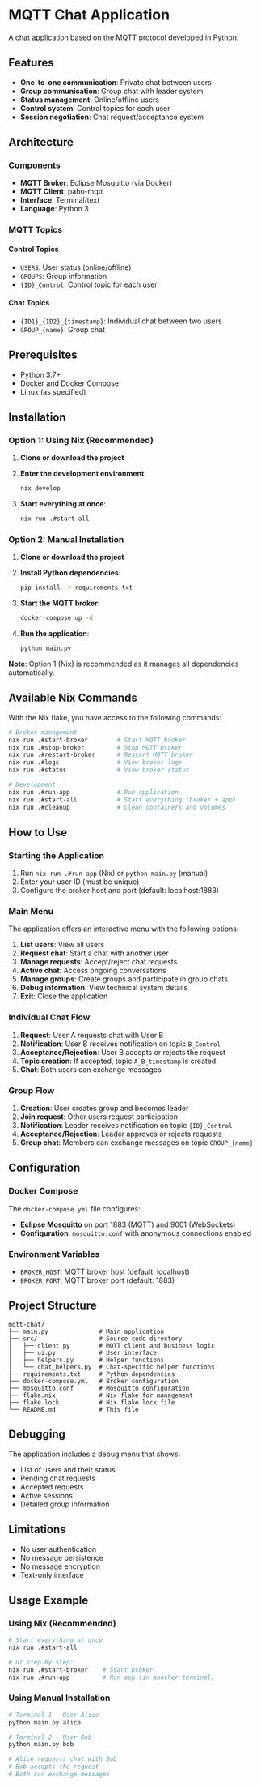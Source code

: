 # MQTT Chat Application

A chat application based on the MQTT protocol developed in Python.

## Features

- **One-to-one communication**: Private chat between users
- **Group communication**: Group chat with leader system
- **Status management**: Online/offline users
- **Control system**: Control topics for each user
- **Session negotiation**: Chat request/acceptance system

## Architecture

### Components
- **MQTT Broker**: Eclipse Mosquitto (via Docker)
- **MQTT Client**: paho-mqtt
- **Interface**: Terminal/text
- **Language**: Python 3

### MQTT Topics

#### Control Topics
- `USERS`: User status (online/offline)
- `GROUPS`: Group information
- `{ID}_Control`: Control topic for each user

#### Chat Topics
- `{ID1}_{ID2}_{timestamp}`: Individual chat between two users
- `GROUP_{name}`: Group chat

## Prerequisites

- Python 3.7+
- Docker and Docker Compose
- Linux (as specified)

## Installation

### Option 1: Using Nix (Recommended)

1. **Clone or download the project**
2. **Enter the development environment**:
   ```bash
   nix develop
   ```

3. **Start everything at once**:
   ```bash
   nix run .#start-all
   ```

### Option 2: Manual Installation

1. **Clone or download the project**
2. **Install Python dependencies**:
   ```bash
   pip install -r requirements.txt
   ```

3. **Start the MQTT broker**:
   ```bash
   docker-compose up -d
   ```

4. **Run the application**:
   ```bash
   python main.py
   ```

**Note**: Option 1 (Nix) is recommended as it manages all dependencies automatically.

## Available Nix Commands

With the Nix flake, you have access to the following commands:

```bash
# Broker management
nix run .#start-broker        # Start MQTT broker
nix run .#stop-broker         # Stop MQTT broker
nix run .#restart-broker      # Restart MQTT broker
nix run .#logs                # View broker logs
nix run .#status              # View broker status

# Development
nix run .#run-app             # Run application
nix run .#start-all           # Start everything (broker + app)
nix run .#cleanup             # Clean containers and volumes
```

## How to Use

### Starting the Application

1. Run `nix run .#run-app` (Nix) or `python main.py` (manual)
2. Enter your user ID (must be unique)
3. Configure the broker host and port (default: localhost:1883)

### Main Menu

The application offers an interactive menu with the following options:

1. **List users**: View all users
2. **Request chat**: Start a chat with another user
3. **Manage requests**: Accept/reject chat requests
4. **Active chat**: Access ongoing conversations
5. **Manage groups**: Create groups and participate in group chats
6. **Debug information**: View technical system details
7. **Exit**: Close the application

### Individual Chat Flow

1. **Request**: User A requests chat with User B
2. **Notification**: User B receives notification on topic `B_Control`
3. **Acceptance/Rejection**: User B accepts or rejects the request
4. **Topic creation**: If accepted, topic `A_B_timestamp` is created
5. **Chat**: Both users can exchange messages

### Group Flow

1. **Creation**: User creates group and becomes leader
2. **Join request**: Other users request participation
3. **Notification**: Leader receives notification on topic `{ID}_Control`
3. **Acceptance/Rejection**: Leader approves or rejects requests
4. **Group chat**: Members can exchange messages on topic `GROUP_{name}`

## Configuration

### Docker Compose

The `docker-compose.yml` file configures:
- **Eclipse Mosquitto** on port 1883 (MQTT) and 9001 (WebSockets)
- **Configuration**: `mosquitto.conf` with anonymous connections enabled

### Environment Variables

- `BROKER_HOST`: MQTT broker host (default: localhost)
- `BROKER_PORT`: MQTT broker port (default: 1883)

## Project Structure

```
mqtt-chat/
├── main.py              # Main application
├── src/                 # Source code directory
│   ├── client.py        # MQTT client and business logic
│   ├── ui.py            # User interface
│   ├── helpers.py       # Helper functions
│   └── chat_helpers.py  # Chat-specific helper functions
├── requirements.txt     # Python dependencies
├── docker-compose.yml   # Broker configuration
├── mosquitto.conf       # Mosquitto configuration
├── flake.nix            # Nix flake for management
├── flake.lock           # Nix flake lock file
└── README.md            # This file
```

## Debugging

The application includes a debug menu that shows:
- List of users and their status
- Pending chat requests
- Accepted requests
- Active sessions
- Detailed group information

## Limitations

- No user authentication
- No message persistence
- No message encryption
- Text-only interface

## Usage Example

### Using Nix (Recommended)

```bash
# Start everything at once
nix run .#start-all

# Or step by step:
nix run .#start-broker    # Start broker
nix run .#run-app         # Run app (in another terminal)
```

### Using Manual Installation

```bash
# Terminal 1 - User Alice
python main.py alice

# Terminal 2 - User Bob  
python main.py bob

# Alice requests chat with Bob
# Bob accepts the request
# Both can exchange messages
```
